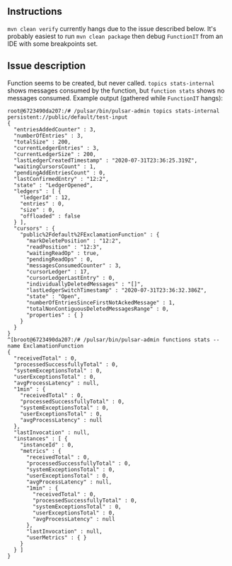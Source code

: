 ## Instructions

`mvn clean verify` currently hangs due to the issue described below. It's probably easiest to run `mvn clean package` then debug `FunctionIT` from an IDE with some breakpoints set.

## Issue description

Function seems to be created, but never called. `topics stats-internal` shows messages consumed by the function, but `function stats` shows no messages consumed. Example output (gathered while `FunctionIT` hangs):
```
root@6723490da207:/# /pulsar/bin/pulsar-admin topics stats-internal persistent://public/default/test-input
{
  "entriesAddedCounter" : 3,
  "numberOfEntries" : 3,
  "totalSize" : 200,
  "currentLedgerEntries" : 3,
  "currentLedgerSize" : 200,
  "lastLedgerCreatedTimestamp" : "2020-07-31T23:36:25.319Z",
  "waitingCursorsCount" : 1,
  "pendingAddEntriesCount" : 0,
  "lastConfirmedEntry" : "12:2",
  "state" : "LedgerOpened",
  "ledgers" : [ {
    "ledgerId" : 12,
    "entries" : 0,
    "size" : 0,
    "offloaded" : false
  } ],
  "cursors" : {
    "public%2Fdefault%2FExclamationFunction" : {
      "markDeletePosition" : "12:2",
      "readPosition" : "12:3",
      "waitingReadOp" : true,
      "pendingReadOps" : 0,
      "messagesConsumedCounter" : 3,
      "cursorLedger" : 17,
      "cursorLedgerLastEntry" : 0,
      "individuallyDeletedMessages" : "[]",
      "lastLedgerSwitchTimestamp" : "2020-07-31T23:36:32.386Z",
      "state" : "Open",
      "numberOfEntriesSinceFirstNotAckedMessage" : 1,
      "totalNonContiguousDeletedMessagesRange" : 0,
      "properties" : { }
    }
  }
}
^[broot@6723490da207:/# /pulsar/bin/pulsar-admin functions stats --name ExclamationFunction
{
  "receivedTotal" : 0,
  "processedSuccessfullyTotal" : 0,
  "systemExceptionsTotal" : 0,
  "userExceptionsTotal" : 0,
  "avgProcessLatency" : null,
  "1min" : {
    "receivedTotal" : 0,
    "processedSuccessfullyTotal" : 0,
    "systemExceptionsTotal" : 0,
    "userExceptionsTotal" : 0,
    "avgProcessLatency" : null
  },
  "lastInvocation" : null,
  "instances" : [ {
    "instanceId" : 0,
    "metrics" : {
      "receivedTotal" : 0,
      "processedSuccessfullyTotal" : 0,
      "systemExceptionsTotal" : 0,
      "userExceptionsTotal" : 0,
      "avgProcessLatency" : null,
      "1min" : {
        "receivedTotal" : 0,
        "processedSuccessfullyTotal" : 0,
        "systemExceptionsTotal" : 0,
        "userExceptionsTotal" : 0,
        "avgProcessLatency" : null
      },
      "lastInvocation" : null,
      "userMetrics" : { }
    }
  } ]
}

```
